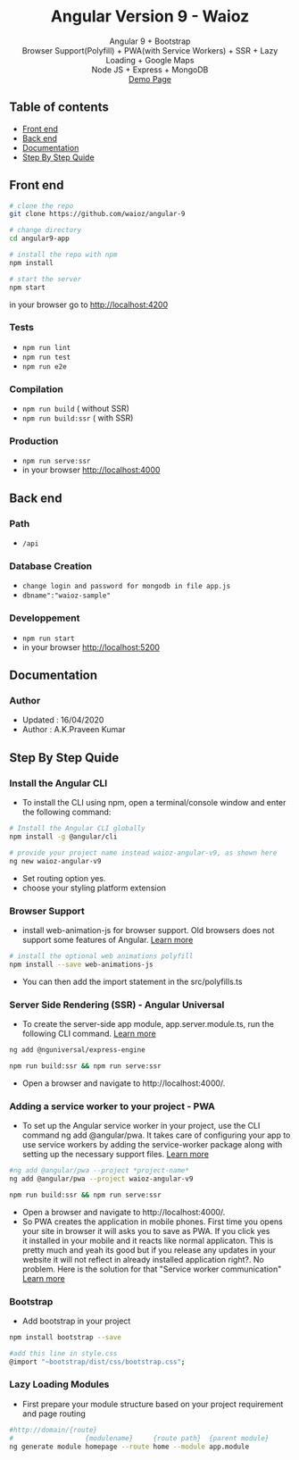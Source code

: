 <p align="center">
  <h1 align="center">Angular Version 9 - Waioz</h1>
  <p align="center">
    Angular 9 + Bootstrap
    <br>
    Browser Support(Polyfill) + PWA(with Service Workers) + SSR + Lazy Loading + Google Maps
    <br>
    Node JS + Express + MongoDB
    <br>
    <a href="https://tryout.waioz.com:9009/" target="_blank">Demo Page</a>
    <br>
  </p>
</p>

## Table of contents

- [Front end](#front-end)
- [Back end](#back-end)
- [Documentation](#documentation)
- [Step By Step Quide](#step-by-step-quide)

## Front end

```bash
# clone the repo
git clone https://github.com/waioz/angular-9

# change directory
cd angular9-app

# install the repo with npm
npm install

# start the server
npm start

```
in your browser go to [http://localhost:4200](http://localhost:4200) 

### Tests
* `npm run lint`
* `npm run test`
* `npm run e2e`

### Compilation
* `npm run build`       ( without SSR)
* `npm run build:ssr`   ( with SSR)

### Production
* `npm run serve:ssr`
* in your browser [http://localhost:4000](http://localhost:4000) 

## Back end
### Path
* `/api`

### Database Creation
* `change login and password for mongodb in file app.js`
* `dbname":"waioz-sample"`

### Developpement
* `npm run start`
* in your browser [http://localhost:5200](http://localhost:5200) 


## Documentation

### Author
* Updated : 16/04/2020
* Author  : A.K.Praveen Kumar


## Step By Step Quide

### Install the Angular CLI
* To install the CLI using npm, open a terminal/console window and enter the following command:

```bash
# Install the Angular CLI globally
npm install -g @angular/cli

# provide your project name instead waioz-angular-v9, as shown here
ng new waioz-angular-v9
```
* Set routing option yes.
* choose your styling platform extension

### Browser Support

* install web-animation-js for browser support. Old browsers does not support some features of Angular.
<a href="https://angular.io/guide/browser-support" target="_blank">Learn more</a>
```bash
# install the optional web animations polyfill
npm install --save web-animations-js
```

* You can then add the import statement in the src/polyfills.ts<br>

### Server Side Rendering (SSR) - Angular Universal

* To create the server-side app module, app.server.module.ts, run the following CLI command.
<a href="https://angular.io/guide/universal" target="_blank"> Learn more</a>
```bash
ng add @nguniversal/express-engine
```
```bash
npm run build:ssr && npm run serve:ssr
```
* Open a browser and navigate to http://localhost:4000/.<br>

### Adding a service worker to your project - PWA

* To set up the Angular service worker in your project, use the CLI command ng add @angular/pwa. It takes care of configuring your app to use service workers by adding the service-worker package along with setting up the necessary support files. 
<a href="https://angular.io/guide/service-worker-getting-started" target="blank" >Learn more</a>
```bash
#ng add @angular/pwa --project *project-name*
ng add @angular/pwa --project waioz-angular-v9
```
```bash
npm run build:ssr && npm run serve:ssr
```
* Open a browser and navigate to http://localhost:4000/.<br>
* So PWA creates the application in mobile phones. First time you opens your site in browser it will asks you to save as PWA. If you click yes<br>
 it installed in your mobile and it reacts like normal applicaton. This is pretty much and yeah its good but if you release any updates in your website it will not reflect in already installed application right?. No problem. Here is the solution for that "Service worker communication"
 <a href="https://angular.io/guide/service-worker-communications" target="_blank">Learn more</a>

### Bootstrap
* Add bootstrap in your project
```bash
npm install bootstrap --save

#add this line in style.css
@import "~bootstrap/dist/css/bootstrap.css";

```

### Lazy Loading Modules
* First prepare your module structure based on your project requirement and page routing
```bash
#http://domain/{route}
#                  {modulename}     {route path}  {parent module}
ng generate module homepage --route home --module app.module
```
